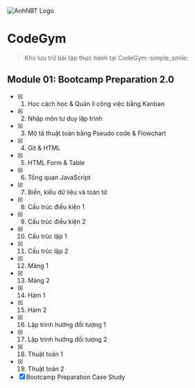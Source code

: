 ![AnhNBT Logo](https://anhnbt.com/images/logo-anhnbt.png)
# CodeGym
> Kho lưu trữ bài tập thực hành tại CodeGym :simple_smile:
## Module 01: Bootcamp Preparation 2.0
- [x] 1. Học cách học & Quản lí công việc bằng Kanban
- [x] 2. Nhập môn tư duy lập trình
- [x] 3. Mô tả thuật toán bằng Pseudo code & Flowchart
- [x] 4. Git & HTML
- [x] 5. HTML Form & Table
- [x] 6. Tổng quan JavaScript
- [x] 7. Biến, kiểu dữ liệu và toán tử
- [x] 8. Cấu trúc điều kiện 1
- [x] 9. Cấu trúc điều kiện 2
- [x] 10. Cấu trúc lặp 1
- [x] 11. Cấu trúc lặp 2
- [x] 12. Mảng 1
- [x] 13. Mảng 2
- [x] 14. Hàm 1
- [x] 15. Hàm 2
- [x] 16. Lập trình hướng đối tượng 1
- [x] 17. Lập trình hướng đối tượng 2
- [x] 18. Thuật toán 1
- [x] 19. Thuật toán 2
- [x] Bootcamp Preparation Case Study